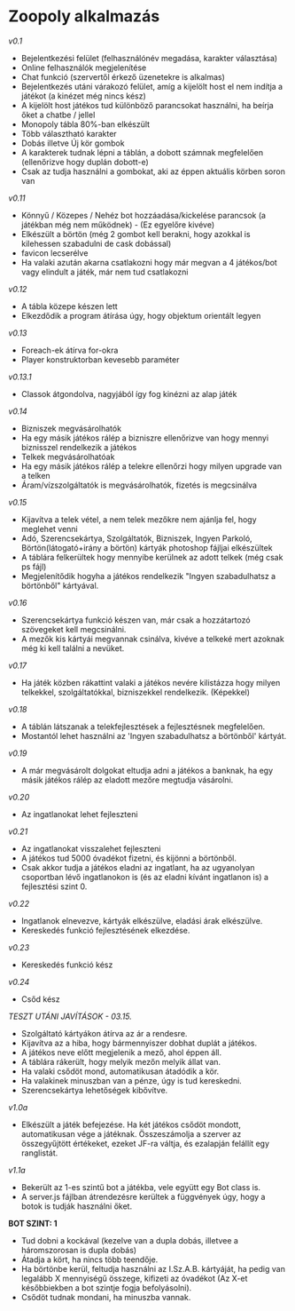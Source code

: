 # Zoopoly alkalmazás

*v0.1*

- Bejelentkezési felület (felhasználónév megadása, karakter választása)
- Online felhasználók megjelenítése
- Chat funkció (szervertől érkező üzenetekre is alkalmas)
- Bejelentkezés utáni várakozó felület, amíg a kijelölt host el nem indítja a játékot (a kinézet még nincs kész)
- A kijelölt host játékos tud különböző parancsokat használni, ha beírja őket a chatbe / jellel
- Monopoly tábla 80%-ban elkészült
- Több választható karakter
- Dobás illetve Új kör gombok
- A karakterek tudnak lépni a táblán, a dobott számnak megfelelően (ellenőrizve hogy duplán dobott-e)
- Csak az tudja használni a gombokat, aki az éppen aktuális körben soron van

*v0.11*

- Könnyű / Közepes / Nehéz bot hozzáadása/kickelése parancsok (a játékban még nem működnek) - (Ez egyelőre kivéve)
- Elkészült a börtön (még 2 gombot kell berakni, hogy azokkal is kilehessen szabadulni de cask dobással)
- favicon lecserélve
- Ha valaki azután akarna csatlakozni hogy már megvan a 4 játékos/bot vagy elindult a játék, már nem tud csatlakozni

*v0.12*

- A tábla közepe készen lett
- Elkezdődik a program átírása úgy, hogy objektum orientált legyen

*v0.13*

- Foreach-ek átírva for-okra
- Player konstruktorban kevesebb paraméter

*v0.13.1*

- Classok átgondolva, nagyjából így fog kinézni az alap játék

*v0.14*

- Bizniszek megvásárolhatók
- Ha egy másik játékos rálép a bizniszre ellenőrizve van hogy mennyi biznisszel rendelkezik a játékos
- Telkek megvásárolhatóak
- Ha egy másik játékos rálép a telekre ellenőrzi hogy milyen upgrade van a telken
- Áram/vízszolgáltatók is megvásárolhatók, fizetés is megcsinálva

*v0.15*

- Kijavítva a telek vétel, a nem telek mezőkre nem ajánlja fel, hogy meglehet venni
- Adó, Szerencsekártya, Szolgáltatók, Bizniszek, Ingyen Parkoló, Börtön(látogató+irány a börtön) kártyák photoshop fájljai elkészültek
- A táblára felkerültek hogy mennyibe kerülnek az adott telkek (még csak ps fájl)
- Megjelenítődik hogyha a játékos rendelkezik "Ingyen szabadulhatsz a börtönből" kártyával.

*v0.16*

- Szerencsekártya funkció készen van, már csak a hozzátartozó szövegeket kell megcsinálni.
- A mezők kis kártyái megvannak csinálva, kivéve a telkeké mert azoknak még ki kell találni a nevüket.

*v0.17*

- Ha játék közben rákattint valaki a játékos nevére kilistázza hogy milyen telkekkel, szolgáltatókkal, bizniszekkel rendelkezik. (Képekkel)

*v0.18*

- A táblán látszanak a telekfejlesztések a fejlesztésnek megfelelően.
- Mostantól lehet használni az 'Ingyen szabadulhatsz a börtönből' kártyát.

*v0.19*

- A már megvásárolt dolgokat eltudja adni a játékos a banknak, ha egy másik játékos rálép az eladott mezőre megtudja vásárolni.

*v0.20*

- Az ingatlanokat lehet fejleszteni

*v0.21*

- Az ingatlanokat visszalehet fejleszteni
- A játékos tud 5000 óvadékot fizetni, és kijönni a börtönből.
- Csak akkor tudja a játékos eladni az ingatlant, ha az ugyanolyan csoportban lévő ingatlanokon is (és az eladni kívánt ingatlanon is) a fejlesztési szint 0.

*v0.22*

- Ingatlanok elnevezve, kártyák elkészülve, eladási árak elkészülve.
- Kereskedés funkció fejlesztésének elkezdése.

*v0.23*

- Kereskedés funkció kész

*v0.24*

- Csőd kész

*TESZT UTÁNI JAVÍTÁSOK - 03.15.*

- Szolgáltató kártyákon átírva az ár a rendesre.
- Kijavítva az a hiba, hogy bármennyiszer dobhat duplát a játékos.
- A játékos neve előtt megjelenik a mező, ahol éppen áll.
- A táblára rákerült, hogy melyik mezőn melyik állat van.
- Ha valaki csődöt mond, automatikusan átadódik a kör.
- Ha valakinek minuszban van a pénze, úgy is tud kereskedni.
- Szerencsekártya lehetőségek kibővítve.

*v1.0a*

- Elkészült a játék befejezése. Ha két játékos csődöt mondott, automatikusan vége a játéknak. Összeszámolja a szerver az összegyűjtött értékeket, ezeket JF-ra váltja, és ezalapján felállít egy ranglistát.

*v1.1a*

- Bekerült az 1-es szintű bot a játékba, vele együtt egy Bot class is. 
- A server.js fájlban átrendezésre kerültek a függvények úgy, hogy a botok is tudják használni őket.

**BOT SZINT: 1**
- Tud dobni a kockával (kezelve van a dupla dobás, illetvee a háromszorosan is dupla dobás)
- Átadja a kört, ha nincs több teendője.
- Ha börtönbe kerül, feltudja használni az I.Sz.A.B. kártyáját, ha pedig van legalább X mennyiségű összege, kifizeti az óvadékot (Az X-et későbbiekben a bot szintje fogja befolyásolni).
- Csődöt tudnak mondani, ha minuszba vannak.